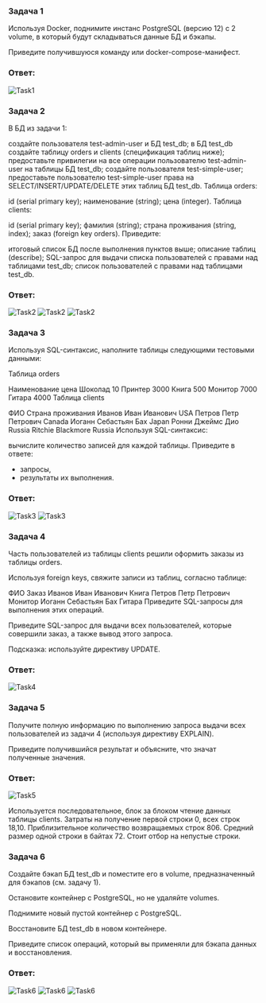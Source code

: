 ### Задача 1
Используя Docker, поднимите инстанс PostgreSQL (версию 12) c 2 volume, в который будут складываться данные БД и бэкапы.

Приведите получившуюся команду или docker-compose-манифест.

### Ответ:

![Task1](/lesson06_01/task1.jpg "Задание 1")

### Задача 2
В БД из задачи 1:

создайте пользователя test-admin-user и БД test_db;
в БД test_db создайте таблицу orders и clients (спeцификация таблиц ниже);
предоставьте привилегии на все операции пользователю test-admin-user на таблицы БД test_db;
создайте пользователя test-simple-user;
предоставьте пользователю test-simple-user права на SELECT/INSERT/UPDATE/DELETE этих таблиц БД test_db.
Таблица orders:

id (serial primary key);
наименование (string);
цена (integer).
Таблица clients:

id (serial primary key);
фамилия (string);
страна проживания (string, index);
заказ (foreign key orders).
Приведите:

итоговый список БД после выполнения пунктов выше;
описание таблиц (describe);
SQL-запрос для выдачи списка пользователей с правами над таблицами test_db;
список пользователей с правами над таблицами test_db.

### Ответ:

![Task2](/lesson06_01/task2_1.jpg "Задание 2")
![Task2](/lesson06_01/task2_2.jpg "Задание 2")
![Task2](/lesson06_01/task2_2.jpg "Задание 2")

### Задача 3
Используя SQL-синтаксис, наполните таблицы следующими тестовыми данными:

Таблица orders

Наименование	цена
Шоколад	10
Принтер	3000
Книга	500
Монитор	7000
Гитара	4000
Таблица clients

ФИО	Страна проживания
Иванов Иван Иванович	USA
Петров Петр Петрович	Canada
Иоганн Себастьян Бах	Japan
Ронни Джеймс Дио	Russia
Ritchie Blackmore	Russia
Используя SQL-синтаксис:

вычислите количество записей для каждой таблицы.
Приведите в ответе:

- запросы,
- результаты их выполнения.

### Ответ:

![Task3](/lesson06_01/task3_1.jpg "Задание 3")
![Task3](/lesson06_01/task3_2.jpg "Задание 3")

### Задача 4
Часть пользователей из таблицы clients решили оформить заказы из таблицы orders.

Используя foreign keys, свяжите записи из таблиц, согласно таблице:

ФИО	Заказ
Иванов Иван Иванович	Книга
Петров Петр Петрович	Монитор
Иоганн Себастьян Бах	Гитара
Приведите SQL-запросы для выполнения этих операций.

Приведите SQL-запрос для выдачи всех пользователей, которые совершили заказ, а также вывод этого запроса.

Подсказка: используйте директиву UPDATE.

### Ответ:

![Task4](/lesson06_01/task4.jpg "Задание 4")

### Задача 5
Получите полную информацию по выполнению запроса выдачи всех пользователей из задачи 4 (используя директиву EXPLAIN).

Приведите получившийся результат и объясните, что значат полученные значения.

### Ответ:

![Task5](/lesson06_01/task5.jpg "Задание 5")

Используется последовательное, блок за блоком чтение данных таблицы clients.
Затраты на получение первой строки 0, всех строк 18,10.
Приблизительное количество возвращаемых строк 806. Средний размер одной строки в байтах 72.
Стоит отбор на непустые строки.

### Задача 6
Создайте бэкап БД test_db и поместите его в volume, предназначенный для бэкапов (см. задачу 1).

Остановите контейнер с PostgreSQL, но не удаляйте volumes.

Поднимите новый пустой контейнер с PostgreSQL.

Восстановите БД test_db в новом контейнере.

Приведите список операций, который вы применяли для бэкапа данных и восстановления.

### Ответ:
![Task6](/lesson06_01/task6_1.jpg "Задание 6")
![Task6](/lesson06_01/task6_2.jpg "Задание 6")
![Task6](/lesson06_01/task6_3.jpg "Задание 6")